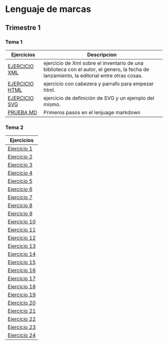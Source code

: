 # Lenguaje de marcas
## Trimestre 1
### Tema 1
Ejercicios|Descripcion
----------|-----------
[EJERCICIO XML](/tema1/libros.xml)| ejercicio de Xml sobre el inventario de una biblioteca con el autor, el genero, la fecha de lanzamiento, la editorial entre otras cosas.
[EJERCICIO HTML](/tema1/PRUEBAS.html)|ejercicio con cabezera y parrafo para empezar html.
[EJERCICIO SVG](/tema1/SVG.docx) | ejercicio de definición de SVG y un ejemplo del mismo.
[PRUEBA MD](https://github.com/JuanJoseblandon/pruebas-)|Primeros pasos en el lenjuage markdown
### Tema 2
Ejercicios|
----------|
[Ejercicio 1](/tema2/ejercicio1.html)|
[Ejercicio 2](/tema2/ejercicio2.html)|
[Ejercicio 3](/tema2/ejercicio3.html)|
[Ejercicio 4](/tema2/ejercicio4.html)|
[Ejercicio 5](/tema2/ejercicio5.html)|
[Ejercicio 6](/tema2/ejercicio6.html)|
[Ejercicio 7](/tema2/ejercicio7.html)|
[Ejercicio 8](/tema2/misitio/)|
[Ejercicio 9](/tema2/welcome_to_runners_home/)|
[Ejercicio 10](/tema2/ejercicio10.html)|
[Ejercicio 11](/tema2/ejercicio11.html)|
[Ejercicio 12](/tema2/ejercicio12.html)|
[Ejercicio 13](/tema2/ejercicio13.html)|
[Ejercicio 14](/tema2/ejercicio14.html)|
[Ejercicio 15](/tema2/ejercicio15.html)|
[Ejercicio 16](/tema2/ejercicio16.html)|
[Ejercicio 17](/tema2/ejercicio17.html)|
[Ejercicio 18](/tema2/ejercicio18.html)|
[Ejercicio 19](/tema2/ejercicio19.html)|
[Ejercicio 20](/tema2/ejercicio20.html)|
[Ejercicio 21](/tema2/ejercicio21.html)|
[Ejercicio 22](/tema2/ejercicio22.html)|
[Ejercicio 23](/tema2/ejercicio23.html)|
[Ejercicio 24](/tema2/ejercicio24.html)|






